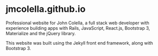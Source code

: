 # jmcolella.github.io

Professional website for John Colella, a full stack web developer with experience building apps with Rails, JavaScript, React.js, Bootstrap 3, Materialize and the jQuery library.

This website was built using the Jekyll front end framework, along with Bootstrap 3.
